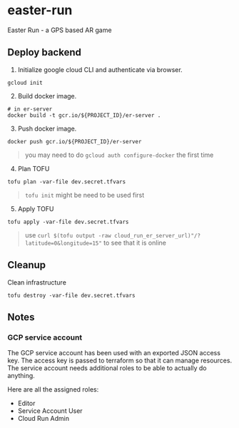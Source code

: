 # easter-run
Easter Run - a GPS based AR game


## Deploy backend

1. Initialize google cloud CLI and authenticate via browser.
```
gcloud init
```
2. Build docker image.
```
# in er-server
docker build -t gcr.io/${PROJECT_ID}/er-server .
```
3. Push docker image.
```
docker push gcr.io/${PROJECT_ID}/er-server
```

> you may need to do `gcloud auth configure-docker` the first time

4. Plan TOFU
```
tofu plan -var-file dev.secret.tfvars
```

> `tofu init` might be need to be used first

5. Apply TOFU

```
tofu apply -var-file dev.secret.tfvars
```

> use `curl $(tofu output -raw cloud_run_er_server_url)"/?latitude=0&longitude=15"` to see that it is online


## Cleanup

Clean infrastructure
```
tofu destroy -var-file dev.secret.tfvars
```


## Notes


### GCP service account
The GCP service account has been used with an exported JSON access key. 
The access key is passed to terraform so that it can manage resources.
The service account needs additional roles to be able to actually do anything.

Here are all the assigned roles:
- Editor
- Service Account User
- Cloud Run Admin